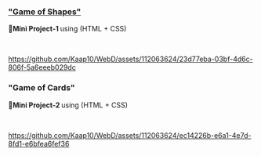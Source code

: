 <h3> <u>"Game of Shapes"</u> </h3>
<p> <b> 🔸Mini Project-1 </b>using (HTML + CSS)</p>
<br>

https://github.com/Kaap10/WebD/assets/112063624/23d77eba-03bf-4d6c-806f-5a6eeeb029dc

<h3> "Game of Cards" </h3>
<p> <b> 🔸Mini Project-2 </b>using (HTML + CSS)</p>
<br>

https://github.com/Kaap10/WebD/assets/112063624/ec14226b-e6a1-4e7d-8fd1-e6bfea6fef36
